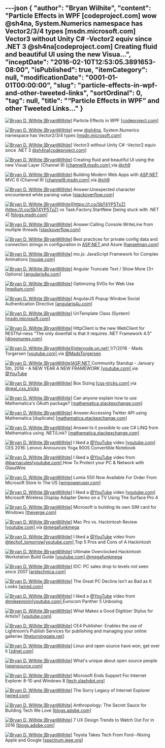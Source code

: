---json
{
  "author": "Bryan Wilhite",
  "content": "Particle Effects in WPF [codeproject.com]  wow @sh4na, System.Numerics namespace has Vector2/3/4 types [msdn.microsoft.com]  Vector3 without Unity C# -Vector2 equiv since .NET 3 @sh4na[codeproject.com]  Creating fluid and beautiful UI using the new Visua...",
  "inceptDate": "2016-02-10T12:53:05.3891653-08:00",
  "isPublished": true,
  "itemCategory": null,
  "modificationDate": "0001-01-01T00:00:00",
  "slug": "particle-effects-in-wpf-and-other-tweeted-links",
  "sortOrdinal": 0,
  "tag": null,
  "title": "“Particle Effects in WPF” and other Tweeted Links…"
}
---

[<img alt="Bryan D. Wilhite [BryanWilhite]" src="https://songhay.blob.core.windows.net/shared-social-twitter/BryanWilhite.jpeg">](http://t.co/UNdqV0Z1zz "Bryan D. Wilhite [BryanWilhite]") Particle Effects in WPF [[codeproject.com] ](http://www.codeproject.com/Articles/21010/Particle-Effects-in-WPF)

[<img alt="Bryan D. Wilhite [BryanWilhite]" src="https://songhay.blob.core.windows.net/shared-social-twitter/BryanWilhite.jpeg">](http://t.co/UNdqV0Z1zz "Bryan D. Wilhite [BryanWilhite]") wow [@sh4na](http://twitter.com/sh4na), System.Numerics namespace has Vector2/3/4 types [[msdn.microsoft.com] ](https://msdn.microsoft.com/en-us/library/system.numerics(v=vs.110).aspx)

[<img alt="Bryan D. Wilhite [BryanWilhite]" src="https://songhay.blob.core.windows.net/shared-social-twitter/BryanWilhite.jpeg">](http://t.co/UNdqV0Z1zz "Bryan D. Wilhite [BryanWilhite]") Vector3 without Unity C# -Vector2 equiv since .NET 3 [@sh4na](http://twitter.com/sh4na)[[codeproject.com] ](http://www.codeproject.com/Articles/17425/A-Vector-Type-for-C)

[<img alt="Bryan D. Wilhite [BryanWilhite]" src="https://songhay.blob.core.windows.net/shared-social-twitter/BryanWilhite.jpeg">](http://t.co/UNdqV0Z1zz "Bryan D. Wilhite [BryanWilhite]") Creating fluid and beautiful UI using the new Visual Layer (Channel 9) [[channel9.msdn.com] ](https://channel9.msdn.com/Events/Windows/Developers-Guide-to-Windows-10-Version-1511/Creating-fluid-and-beautiful-UI-using-the-new-Visual-Layer) via [@ch9](http://twitter.com/ch9)

[<img alt="Bryan D. Wilhite [BryanWilhite]" src="https://songhay.blob.core.windows.net/shared-social-twitter/BryanWilhite.jpeg">](http://t.co/UNdqV0Z1zz "Bryan D. Wilhite [BryanWilhite]") Building Modern Web Apps with [ASP.NET ](http://www.asp.net/) MVC 6 (Channel 9) [[channel9.msdn.com] ](https://channel9.msdn.com/Events/ASPNET-Events/ASPNET-Fall-Sessions/MVC6--Web-API) via [@ch9](http://twitter.com/ch9)

[<img alt="Bryan D. Wilhite [BryanWilhite]" src="https://songhay.blob.core.windows.net/shared-social-twitter/BryanWilhite.jpeg">](http://t.co/UNdqV0Z1zz "Bryan D. Wilhite [BryanWilhite]") Answer:Unexpected character encountered while parsing value [[stackoverflow.com] ](http://stackoverflow.com/questions/23259173/unexpected-character-encountered-while-parsing-value/23259238?stw=2#23259238)

[<img alt="Bryan D. Wilhite [BryanWilhite]" src="https://songhay.blob.core.windows.net/shared-social-twitter/BryanWilhite.jpeg">](http://t.co/UNdqV0Z1zz "Bryan D. Wilhite [BryanWilhite]")[https://t.co/SbT4YP5TxZ](https://t.co/SbT4YP5TxZ) vs Task.Factory.StartNew [being stuck with .NET 4] [[blogs.msdn.com] ](http://blogs.msdn.com/b/pfxteam/archive/2011/10/24/10229468.aspx)

[<img alt="Bryan D. Wilhite [BryanWilhite]" src="https://songhay.blob.core.windows.net/shared-social-twitter/BryanWilhite.jpeg">](http://t.co/UNdqV0Z1zz "Bryan D. Wilhite [BryanWilhite]") Answer:Calling Console.WriteLine from multiple threads [[stackoverflow.com] ](http://stackoverflow.com/questions/1079980/calling-console-writeline-from-multiple-threads/1079990?stw=2#1079990)

[<img alt="Bryan D. Wilhite [BryanWilhite]" src="https://songhay.blob.core.windows.net/shared-social-twitter/BryanWilhite.jpeg">](http://t.co/UNdqV0Z1zz "Bryan D. Wilhite [BryanWilhite]") Best practices for private config data and connection strings in configuration in [ASP.NET ](http://www.asp.net/) and Azure [[hanselman.com] ](http://www.hanselman.com/blog/BestPracticesForPrivateConfigDataAndConnectionStringsInConfigurationInASPNETAndAzure.aspx)

[<img alt="Bryan D. Wilhite [BryanWilhite]" src="https://songhay.blob.core.windows.net/shared-social-twitter/BryanWilhite.jpeg">](http://t.co/UNdqV0Z1zz "Bryan D. Wilhite [BryanWilhite]") mo.js: JavaScript Framework for Complex Animations [[noupe.com] ](http://www.noupe.com/development/mo-js-javascript-framework-for-complex-animations-94506.html)

[<img alt="Bryan D. Wilhite [BryanWilhite]" src="https://songhay.blob.core.windows.net/shared-social-twitter/BryanWilhite.jpeg">](http://t.co/UNdqV0Z1zz "Bryan D. Wilhite [BryanWilhite]") Angular Truncate Text / Show More (3+ Options) [[angularjs4u.com] ](http://angularjs4u.com/filters/angular-truncate-text-show-3-options/)

[<img alt="Bryan D. Wilhite [BryanWilhite]" src="https://songhay.blob.core.windows.net/shared-social-twitter/BryanWilhite.jpeg">](http://t.co/UNdqV0Z1zz "Bryan D. Wilhite [BryanWilhite]") Optimizing SVGs for Web Use [[medium.com] ](https://medium.com/larsenwork-andreas-larsen/optimising-svgs-for-web-use-part-1-67e8f2d4035)

[<img alt="Bryan D. Wilhite [BryanWilhite]" src="https://songhay.blob.core.windows.net/shared-social-twitter/BryanWilhite.jpeg">](http://t.co/UNdqV0Z1zz "Bryan D. Wilhite [BryanWilhite]") AngularJS Popup Window Social Authentication Directive [[angularjs4u.com] ](http://angularjs4u.com/directive/angularjs-popup-window-social-authentication-directive/)

[<img alt="Bryan D. Wilhite [BryanWilhite]" src="https://songhay.blob.core.windows.net/shared-social-twitter/BryanWilhite.jpeg">](http://t.co/UNdqV0Z1zz "Bryan D. Wilhite [BryanWilhite]") UriTemplate Class (System) [[msdn.microsoft.com] ](https://msdn.microsoft.com/en-us/library/system.uritemplate(v=vs.110).aspx)

[<img alt="Bryan D. Wilhite [BryanWilhite]" src="https://songhay.blob.core.windows.net/shared-social-twitter/BryanWilhite.jpeg">](http://t.co/UNdqV0Z1zz "Bryan D. Wilhite [BryanWilhite]") HttpClient is the new WebClient for RESTful-ness “The only downfall is that it requires .NET Framework 4.5” [[diogonunes.com] ](http://www.diogonunes.com/blog/webclient-vs-httpclient-vs-httpwebrequest/)

[<img alt="Bryan D. Wilhite [BryanWilhite]" src="https://songhay.blob.core.windows.net/shared-social-twitter/BryanWilhite.jpeg">](http://t.co/UNdqV0Z1zz "Bryan D. Wilhite [BryanWilhite]")[[internode.on.net] ](http://www.internode.on.net/) 1/7/2016 - Mads Torgersen [[youtube.com] ](https://www.youtube.com/watch?v=pwdxfY2Y2Ow&feature=youtu.be) via [@MadsTorgersen](http://twitter.com/MadsTorgersen)

[<img alt="Bryan D. Wilhite [BryanWilhite]" src="https://songhay.blob.core.windows.net/shared-social-twitter/BryanWilhite.jpeg">](http://t.co/UNdqV0Z1zz "Bryan D. Wilhite [BryanWilhite]")[ASP.NET ](http://www.asp.net/) Community Standup - January 5th, 2016 - A NEW YEAR A NEW FRAMEWORK [[youtube.com] ](https://www.youtube.com/watch?v=CJeWIWkhVow&feature=youtu.be) via [@YouTube](http://twitter.com/YouTube)

[<img alt="Bryan D. Wilhite [BryanWilhite]" src="https://songhay.blob.core.windows.net/shared-social-twitter/BryanWilhite.jpeg">](http://t.co/UNdqV0Z1zz "Bryan D. Wilhite [BryanWilhite]") Box Sizing [[css-tricks.com] ](https://css-tricks.com/box-sizing/) via [@real_css_tricks](http://twitter.com/real_css_tricks)

[<img alt="Bryan D. Wilhite [BryanWilhite]" src="https://songhay.blob.core.windows.net/shared-social-twitter/BryanWilhite.jpeg">](http://t.co/UNdqV0Z1zz "Bryan D. Wilhite [BryanWilhite]") Can anyone explain how to use Mathematica's OAuth package? [[mathematica.stackexchange.com] ](http://mathematica.stackexchange.com/questions/23279/can-anyone-explain-how-to-use-mathematicas-oauth-package?stw=2)

[<img alt="Bryan D. Wilhite [BryanWilhite]" src="https://songhay.blob.core.windows.net/shared-social-twitter/BryanWilhite.jpeg">](http://t.co/UNdqV0Z1zz "Bryan D. Wilhite [BryanWilhite]") Answer:Accessing Twitter API using Mathematica [duplicate] [[mathematica.stackexchange.com] ](http://mathematica.stackexchange.com/questions/23425/accessing-twitter-api-using-mathematica/23480?stw=2#23480)

[<img alt="Bryan D. Wilhite [BryanWilhite]" src="https://songhay.blob.core.windows.net/shared-social-twitter/BryanWilhite.jpeg">](http://t.co/UNdqV0Z1zz "Bryan D. Wilhite [BryanWilhite]") Answer:Is it possible to use C# LINQ from Mathematica using .NET/Link? [[mathematica.stackexchange.com] ](http://mathematica.stackexchange.com/questions/521/is-it-possible-to-use-c-linq-from-mathematica-using-net-link/522?stw=2#522)

[<img alt="Bryan D. Wilhite [BryanWilhite]" src="https://songhay.blob.core.windows.net/shared-social-twitter/BryanWilhite.jpeg">](http://t.co/UNdqV0Z1zz "Bryan D. Wilhite [BryanWilhite]") I liked a [@YouTube](http://twitter.com/YouTube) video [[youtube.com] ](https://www.youtube.com/watch?v=biY2qrkt0LA&feature=youtu.be&a) CES 2016: Lenovo Announces Yoga 900S Convertible Notebook

[<img alt="Bryan D. Wilhite [BryanWilhite]" src="https://songhay.blob.core.windows.net/shared-social-twitter/BryanWilhite.jpeg">](http://t.co/UNdqV0Z1zz "Bryan D. Wilhite [BryanWilhite]") I liked a [@YouTube](http://twitter.com/YouTube) video from [@barnacules](http://twitter.com/barnacules)[[youtube.com] ](https://www.youtube.com/watch?v=EQ5qzg4xZiQ&feature=youtu.be&a) How To Protect your PC &amp; Network with GlassWire

[<img alt="Bryan D. Wilhite [BryanWilhite]" src="https://songhay.blob.core.windows.net/shared-social-twitter/BryanWilhite.jpeg">](http://t.co/UNdqV0Z1zz "Bryan D. Wilhite [BryanWilhite]") Lumia 550 Now Available For Order From Microsoft Store In The US [[wmpoweruser.com] ](http://wmpoweruser.com/lumia-550-now-available-for-order-from-microsoft-store-in-the-us/)

[<img alt="Bryan D. Wilhite [BryanWilhite]" src="https://songhay.blob.core.windows.net/shared-social-twitter/BryanWilhite.jpeg">](http://t.co/UNdqV0Z1zz "Bryan D. Wilhite [BryanWilhite]") I liked a [@YouTube](http://twitter.com/YouTube) video [[youtube.com] ](https://www.youtube.com/watch?v=ztuErXB7Vkg&feature=youtu.be&a) Microsoft Wireless Display Adapter Demo on a TV Using The Surface Pro 4

[<img alt="Bryan D. Wilhite [BryanWilhite]" src="https://songhay.blob.core.windows.net/shared-social-twitter/BryanWilhite.jpeg">](http://t.co/UNdqV0Z1zz "Bryan D. Wilhite [BryanWilhite]") Microsoft is building its own SIM card for Windows [[theverge.com] ](http://www.theverge.com/2016/1/7/10734648/microsoft-sim-card-cellular-data)

[<img alt="Bryan D. Wilhite [BryanWilhite]" src="https://songhay.blob.core.windows.net/shared-social-twitter/BryanWilhite.jpeg">](http://t.co/UNdqV0Z1zz "Bryan D. Wilhite [BryanWilhite]") Mac Pro vs. Hackintosh Review [[youtube.com] ](https://www.youtube.com/watch?v=3iwbLkCAbwU&feature=youtu.be) via [@megafunkmega](http://twitter.com/megafunkmega)

[<img alt="Bryan D. Wilhite [BryanWilhite]" src="https://songhay.blob.core.windows.net/shared-social-twitter/BryanWilhite.jpeg">](http://t.co/UNdqV0Z1zz "Bryan D. Wilhite [BryanWilhite]") I liked a [@YouTube](http://twitter.com/YouTube) video from [@techof_tomorrow](http://twitter.com/techof_tomorrow)[[youtube.com] ](https://www.youtube.com/watch?v=zpq1uMYx3HA&feature=youtu.be&a) Top 5 Pros and Cons of A Hackintosh

[<img alt="Bryan D. Wilhite [BryanWilhite]" src="https://songhay.blob.core.windows.net/shared-social-twitter/BryanWilhite.jpeg">](http://t.co/UNdqV0Z1zz "Bryan D. Wilhite [BryanWilhite]") Ultimate Overclocked Hackintosh Workstation Build Guide [[youtube.com] ](https://www.youtube.com/watch?v=XrOHPm_7PDo&feature=youtu.be)[@megafunkmega](http://twitter.com/megafunkmega)

[<img alt="Bryan D. Wilhite [BryanWilhite]" src="https://songhay.blob.core.windows.net/shared-social-twitter/BryanWilhite.jpeg">](http://t.co/UNdqV0Z1zz "Bryan D. Wilhite [BryanWilhite]") IDC: PC sales drop to levels not seen since 2007 [[arstechnica.com] ](http://arstechnica.com/gadgets/2016/01/pc-sales-fall-to-lowest-numbers-since-2007/)

[<img alt="Bryan D. Wilhite [BryanWilhite]" src="https://songhay.blob.core.windows.net/shared-social-twitter/BryanWilhite.jpeg">](http://t.co/UNdqV0Z1zz "Bryan D. Wilhite [BryanWilhite]") The Great PC Decline Isn’t as Bad as It Looks [[wired.com] ](http://www.wired.com/2016/01/the-great-pc-decline-isnt-as-bad-as-it-looks/)

[<img alt="Bryan D. Wilhite [BryanWilhite]" src="https://songhay.blob.core.windows.net/shared-social-twitter/BryanWilhite.jpeg">](http://t.co/UNdqV0Z1zz "Bryan D. Wilhite [BryanWilhite]") I liked a [@YouTube](http://twitter.com/YouTube) video from [@mikepronin](http://twitter.com/mikepronin)[[youtube.com] ](https://www.youtube.com/watch?v=ITNc8uCwqzY&feature=youtu.be&a) Eurocom Panther 5 Unboxing

[<img alt="Bryan D. Wilhite [BryanWilhite]" src="https://songhay.blob.core.windows.net/shared-social-twitter/BryanWilhite.jpeg">](http://t.co/UNdqV0Z1zz "Bryan D. Wilhite [BryanWilhite]") What Makes a Good Digitizer Stylus for Artists? [[youtube.com] ](https://www.youtube.com/watch?v=SCt2jmgeJDo&feature=youtu.be)

[<img alt="Bryan D. Wilhite [BryanWilhite]" src="https://songhay.blob.core.windows.net/shared-social-twitter/BryanWilhite.jpeg">](http://t.co/UNdqV0Z1zz "Bryan D. Wilhite [BryanWilhite]") CE4 Publisher: Enables the use of Lightroom’s Publish Services for publishing and managing your online galleries [[theturninggate.net] ](http://theturninggate.net/products/)

[<img alt="Bryan D. Wilhite [BryanWilhite]" src="https://songhay.blob.core.windows.net/shared-social-twitter/BryanWilhite.jpeg">](http://t.co/UNdqV0Z1zz "Bryan D. Wilhite [BryanWilhite]") Linux and open source have won, get over it [[zdnet.com] ](http://www.zdnet.com/article/linux-and-open-source-have-won-get-over-it/#ftag=RSSbaffb68)

[<img alt="Bryan D. Wilhite [BryanWilhite]" src="https://songhay.blob.core.windows.net/shared-social-twitter/BryanWilhite.jpeg">](http://t.co/UNdqV0Z1zz "Bryan D. Wilhite [BryanWilhite]") What's unique about open source people [[opensource.com] ](https://opensource.com/business/16/1/whats-unique-about-open-source-people)

[<img alt="Bryan D. Wilhite [BryanWilhite]" src="https://songhay.blob.core.windows.net/shared-social-twitter/BryanWilhite.jpeg">](http://t.co/UNdqV0Z1zz "Bryan D. Wilhite [BryanWilhite]") Microsoft Ends Support For Internet Explorer 8-10 and Windows 8 [[tech.slashdot.org] ](http://tech.slashdot.org/story/16/01/12/238231/microsoft-ends-support-for-internet-explorer-8-10-and-windows-8?utm_source=feedly1.0mainlinkanon&utm_medium=feed)

[<img alt="Bryan D. Wilhite [BryanWilhite]" src="https://songhay.blob.core.windows.net/shared-social-twitter/BryanWilhite.jpeg">](http://t.co/UNdqV0Z1zz "Bryan D. Wilhite [BryanWilhite]") The Sorry Legacy of Internet Explorer [[wired.com] ](http://www.wired.com/2016/01/the-sorry-legacy-of-microsoft-internet-explorer/)

[<img alt="Bryan D. Wilhite [BryanWilhite]" src="https://songhay.blob.core.windows.net/shared-social-twitter/BryanWilhite.jpeg">](http://t.co/UNdqV0Z1zz "Bryan D. Wilhite [BryanWilhite]") Anthropology: The Secret Sauce for Building Tech We Love [[blogs.adobe.com] ](http://blogs.adobe.com/conversations/2016/01/anthropology-the-secret-sauce-for-building-tech-we-love.html)

[<img alt="Bryan D. Wilhite [BryanWilhite]" src="https://songhay.blob.core.windows.net/shared-social-twitter/BryanWilhite.jpeg">](http://t.co/UNdqV0Z1zz "Bryan D. Wilhite [BryanWilhite]") 7 UX Design Trends to Watch Out For in 2016 [[blogs.adobe.com] ](http://blogs.adobe.com/creativecloud/7-ux-design-trends-to-watch-out-for-in-2016/)

[<img alt="Bryan D. Wilhite [BryanWilhite]" src="https://songhay.blob.core.windows.net/shared-social-twitter/BryanWilhite.jpeg">](http://t.co/UNdqV0Z1zz "Bryan D. Wilhite [BryanWilhite]") Toyota Takes Tech From Ford--Nixing Apple and Google [[spectrum.ieee.org] ](http://spectrum.ieee.org/cars-that-think/transportation/self-driving/toyota-adopts-ford-tech-shunning-both-apple-and-google)
